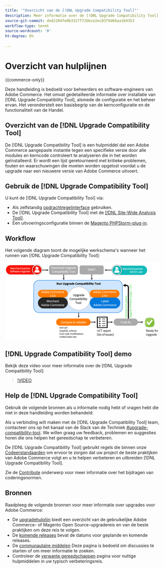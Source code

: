 ```yaml
---
title: '"Overzicht van de [!DNL Upgrade Compatibility Tool]"'
description: Meer informatie over de [!DNL Upgrade Compatibility Tool] en hoe u hiermee kunt helpen bij uw Adobe Commerce-project.
source-git-commit: ded2204fe0b3327f72bbce2ec03f8d66aa1b9353
workflow-type: tm+mt
source-wordcount: '0'
ht-degree: 0%

---
```



# Overzicht van hulplijnen

{{commerce-only}}

Deze handleiding is bedoeld voor beheerders en software-engineers van Adobe Commerce. Het omvat gedetailleerde informatie over installatie van [!DNL Upgrade Compatibility Tool], alsmede de configuratie en het beheer ervan. Het veronderstelt een basisbegrip van de kernconfiguratie en de functionaliteit van de Handel.

## Overzicht van de [!DNL Upgrade Compatibility Tool]

De [!DNL Upgrade Compatibility Tool] is een hulpmiddel dat een Adobe Commerce aangepaste instantie tegen een specifieke versie door alle modules en kerncode controleert te analyseren die in het worden geïnstalleerd. Er wordt een lijst geretourneerd met kritieke problemen, fouten en waarschuwingen die moeten worden opgelost voordat u de upgrade naar een nieuwere versie van Adobe Commerce uitvoert.

## Gebruik de [!DNL Upgrade Compatibility Tool]

U kunt de [!DNL Upgrade Compatibility Tool] via:

- Als zelfstandig [opdrachtregelinterface](../upgrade-compatibility-tool/run.md) gebruiken.
- De [!DNL Upgrade Compatibility Tool] met de [[!DNL Site-Wide Analysis Tool]](../upgrade-compatibility-tool/integrate-analysis-tool.md).
- Een uitvoeringsconfiguratie binnen de [Magento PHPStorm-plug-in](../upgrade-compatibility-tool/run-configuration-phpstorm-plugin.md).

## Workflow

Het volgende diagram toont de mogelijke werkschema&#39;s wanneer het runnen van [!DNL Upgrade Compatibility Tool]:

![[!DNL Upgrade Compatibility Tool] Diagram](../../assets/upgrade-guide/uct-diagram-v5.png)

## [!DNL Upgrade Compatibility Tool] demo

Bekijk deze video voor meer informatie over de [!DNL Upgrade Compatibility Tool]:

>[!VIDEO](https://video.tv.adobe.com/v/341245?quality=12)

## Help de [!DNL Upgrade Compatibility Tool]

Gebruik de volgende bronnen als u informatie nodig hebt of vragen hebt die niet in deze handleiding worden behandeld:

Als u verbinding wilt maken met de [!DNL Upgrade Compatibility Tool] team, contacteer ons op het kanaal van de Slack van de Techniek [#upgrade-compatibility-tool](https://magentocommeng.slack.com/archives/C019Y143U9F). We willen graag uw feedback, problemen en suggesties horen die ons helpen het gereedschap te verbeteren.

De [!DNL Upgrade Compatibility Tool] gebruikt regels die binnen onze [Codeerstandaarden](https://devdocs.magento.com/guides/v2.4/coding-standards/bk-coding-standards.html) om ervoor te zorgen dat uw project de beste praktijken van Adobe Commerce volgt en u te helpen verbeteren en uitbreiden [!DNL Upgrade Compatibility Tool].

Zie de [Contribute](https://devdocs.magento.com/guides/v2.4/coding-standards/contributing.html) onderwerp voor meer informatie over het bijdragen van coderingsnormen.

## Bronnen

Raadpleeg de volgende bronnen voor meer informatie over upgrades voor Adobe Commerce:

- De [upgradehulplijn](https://experienceleague.adobe.com/docs/commerce-operations/upgrade-guide/overview.html) biedt een overzicht van de gebruikelijke Adobe Commerce- of Magento Open Source-upgradereis en van de beste praktijken om deze reis te volgen.
- De [komende releases](https://devdocs.magento.com/release/) bevat de datums voor geplande en komende releases.
- De [communautaire middelen](https://developer.adobe.com/commerce/contributor/community/) Deze pagina is bedoeld om discussies te starten of om meer informatie te zoeken.
- Controleer de [verwante gereedschappen](../upgrade-compatibility-tool/related-tools.md) pagina voor nuttige hulpmiddelen in uw typisch verbeteringsreis.
